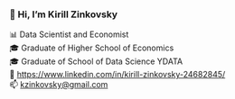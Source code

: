 ### 👋 Hi, I’m Kirill Zinkovsky  
  
📊 Data Scientist and Economist  
🎓 Graduate of Higher School of Economics   
🎓 Graduate of School of Data Science YDATA    
🔗 https://www.linkedin.com/in/kirill-zinkovsky-24682845/  
📫 kzinkovsky@gmail.com

<!---
kzinkovsky/kzinkovsky is a ✨ special ✨ repository because its `README.md` (this file) appears on your GitHub profile.
You can click the Preview link to take a look at your changes.
--->
